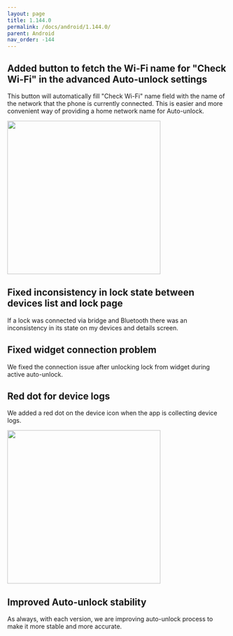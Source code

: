 ```yaml
---
layout: page
title: 1.144.0
permalink: /docs/android/1.144.0/
parent: Android
nav_order: -144
---
```


## Added button to fetch the Wi-Fi name for "Check Wi-Fi" in the advanced Auto-unlock settings
This button will automatically fill "Check Wi-Fi" name field with the name of the network that the phone is currently connected. This is easier and more convenient way of providing a home network name for Auto-unlock.

<img src="/tedee-release-notes/docs/android/assets/144_1.png" width="350">

## Fixed inconsistency in lock state between devices list and lock page
If a lock was connected via bridge and Bluetooth there was an inconsistency in its state on my devices and details screen.

## Fixed widget connection problem
We fixed the connection issue after unlocking lock from widget during active auto-unlock.

## Red dot for device logs
We added a red dot on the device icon when the app is collecting device logs.

<img src="/tedee-release-notes/docs/android/assets/144_2.png" width="350">

## Improved Auto-unlock stability
As always, with each version, we are improving auto-unlock process to make it more stable and more accurate.